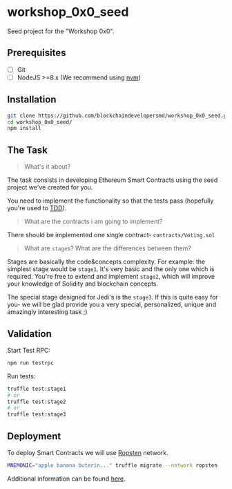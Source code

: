 # workshop_0x0_seed

Seed project for the "Workshop 0x0".

## Prerequisites

- [ ] Git
- [ ] NodeJS >=8.x (We recommend using [nvm](https://github.com/creationix/nvm#installation))

## Installation

```bash
git clone https://github.com/blockchaindevelopersmd/workshop_0x0_seed.git
cd workshop_0x0_seed/
npm install
```

## The Task

> What's it about?

The task consists in developing Ethereum Smart Contracts using
the seed project we've created for you.

You need to implement the functionality so that
the tests pass (hopefully you're used to [TDD](https://en.wikipedia.org/wiki/Test-driven_development)).

> What are the contracts i am going to implement?

There should be implemented one single contract- `contracts/Voting.sol`

> What are `stage`s? What are the differences between them?

Stages are basically the code&concepts complexity.
For example: the simplest stage would be `stage1`. It's very basic and the only one which is required.
You're free to extend and implement `stage2`, which will improve your knowledge of Solidity and blockchain concepts.

The special stage designed for Jedi's is the `stage3`. If this is quite easy for you- we will
be glad provide you a very special, personalized, unique and amazingly interesting task ;)

## Validation

Start Test RPC:

```bash
npm run testrpc
```

Run tests:

```bash
truffle test:stage1
# or
truffle test:stage2
# or
truffle test:stage3
```

## Deployment

To deploy Smart Contracts we will use [Ropsten](https://ropsten.etherscan.io/) network.

```bash
MNEMONIC="apple banana buterin..." truffle migrate --network ropsten
```

Additional information can be found [here](http://truffleframework.com/tutorials/using-infura-custom-provider).
